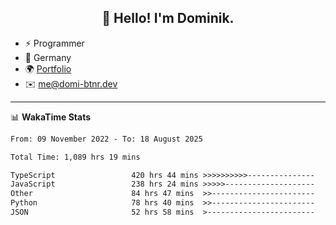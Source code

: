 <h2 align="center">👋 Hello! I'm Dominik.</h2>

- ⚡ Programmer
- 📍 Germany
- 🌍 [Portfolio](https://domi-btnr.dev)
- ✉️ [me@domi-btnr.dev](mailto://me@domi-btnr.dev)

---
📊 **WakaTime Stats**
<!--START_SECTION:waka-->

```txt
From: 09 November 2022 - To: 18 August 2025

Total Time: 1,089 hrs 19 mins

TypeScript                 420 hrs 44 mins >>>>>>>>>>---------------   38.62 %
JavaScript                 238 hrs 24 mins >>>>>--------------------   21.89 %
Other                      84 hrs 47 mins  >>-----------------------   07.78 %
Python                     78 hrs 40 mins  >>-----------------------   07.22 %
JSON                       52 hrs 58 mins  >------------------------   04.86 %
```

<!--END_SECTION:waka-->
